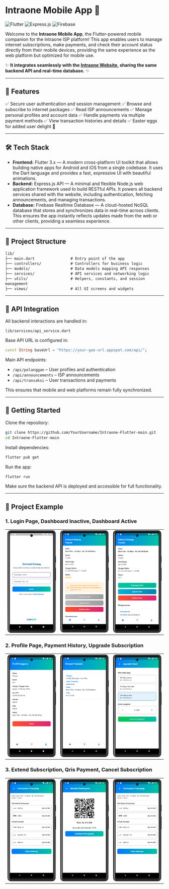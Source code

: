 # Intraone Mobile App 📱

![Flutter](https://img.shields.io/badge/Flutter-3.x-blue?logo=flutter\&logoColor=white) ![Express.js](https://img.shields.io/badge/Express.js-4.x-brightgreen?logo=express\&logoColor=white) ![Firebase](https://img.shields.io/badge/Firebase-RealtimeDB-orange?logo=firebase\&logoColor=white)

Welcome to the **Intraone Mobile App**, the Flutter-powered mobile companion for the Intraone ISP platform! This app enables users to manage internet subscriptions, make payments, and check their account status directly from their mobile devices, providing the same experience as the web platform but optimized for mobile use.

✨ **It integrates seamlessly with the [Intraone Website](https://github.com/YourUsername/Intraone-main), sharing the same backend API and real-time database.** ✨

---

## 🚀 Features

✅ Secure user authentication and session management
✅ Browse and subscribe to internet packages
✅ Read ISP announcements
✅ Manage personal profiles and account data
✅ Handle payments via multiple payment methods
✅ View transaction histories and details
✅ Easter eggs for added user delight 🎉

---

## 🛠 Tech Stack

* **Frontend:** Flutter 3.x — A modern cross-platform UI toolkit that allows building native apps for Android and iOS from a single codebase. It uses the Dart language and provides a fast, expressive UI with beautiful animations.
* **Backend:** Express.js API — A minimal and flexible Node.js web application framework used to build RESTful APIs. It powers all backend services shared with the website, including authentication, fetching announcements, and managing transactions.
* **Database:** Firebase Realtime Database — A cloud-hosted NoSQL database that stores and synchronizes data in real-time across clients. This ensures the app instantly reflects updates made from the web or other clients, providing a seamless experience.

---

## 📂 Project Structure

```
lib/
├── main.dart                # Entry point of the app
├── controllers/             # Controllers for business logic
├── models/                  # Data models mapping API responses
├── services/                # API services and networking logic
├── utils/                   # Helpers, constants, and session management
├── views/                   # All UI screens and widgets
```

---

## 🔗 API Integration

All backend interactions are handled in:

```
lib/services/api_service.dart
```

Base API URL is configured in:

```dart
const String baseUrl = "https://your-gae-url.appspot.com/api/";
```

Main API endpoints:

* `/api/pelanggan` – User profiles and authentication
* `/api/announcements` – ISP announcements
* `/api/transaksi` – User transactions and payments

This ensures that mobile and web platforms remain fully synchronized.

---

## 📲 Getting Started

Clone the repository:

```bash
git clone https://github.com/YourUsername/Intraone-Flutter-main.git
cd Intraone-Flutter-main
```

Install dependencies:

```bash
flutter pub get
```

Run the app:

```bash
flutter run
```

Make sure the backend API is deployed and accessible for full functionality.

---

## 📸 Project Example

### 1. Login Page, Dashboard Inactive, Dashboard Active

<table>
  <tr>
    <td><img src="./assets/flutter_login.png" width="250"/></td>
    <td><img src="./assets/flutter_dashboard_pending.png" width="250"/></td>
    <td><img src="./assets/flutter_dashboard_active.png" width="250"/></td>
  </tr>
</table>


### 2. Profile Page, Payment History, Upgrade Subscription

<table>
  <tr>
    <td><img src="./assets/flutter_profile.png" width="250"/></td>
    <td><img src="./assets/flutter_history.png" width="250"/></td>
    <td><img src="./assets/flutter_upgrade.png" width="250"/></td>
  </tr>
</table>

### 3. Extend Subscription, Qris Payment, Cancel Subscription

<table>
  <tr>
    <td><img src="./assets/flutter_payment.png" width="250"/></td>
    <td><img src="./assets/flutter_qris.png" width="250"/></td>
    <td><img src="./assets/flutter_payment.png" width="250"/></td>
  </tr>
</table>

